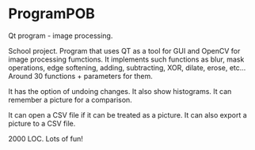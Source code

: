 # ProgramPOB
Qt program - image processing.

School project. Program that uses QT as a tool for GUI and OpenCV for image processing fumctions. 
It implements such functions as blur, mask operations, edge softening, adding, subtracting, XOR, dilate, erose, etc...
Around 30 functions + parameters for them.

It has the option of undoing changes. It also show histograms. It can remember a picture for a comparison.

It can open a CSV file if it can be treated as a picture. It can also export a picture to a CSV file.

2000 LOC. Lots of fun!
